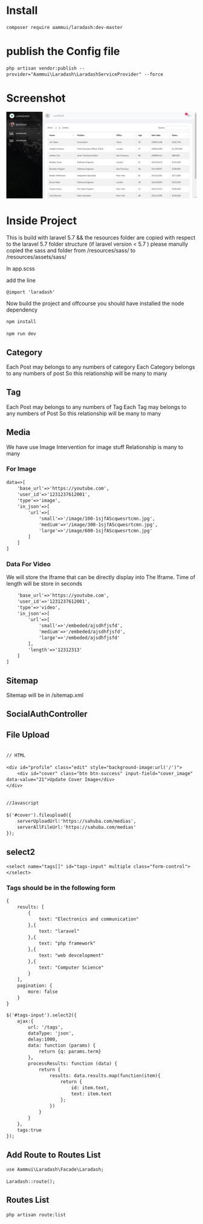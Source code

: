# Install 

```
composer require aammui/laradash:dev-master
```

# publish the Config file
```
php artisan vendor:publish --provider="Aammui\Laradash\LaradashServiceProvider" --force
```

# Screenshot
![ScreenShot](https://raw.githubusercontent.com/bedus-creation/laradash/master/docs/screenshot.png)

# Inside Project

This is build with laravel 5.7 && the resources folder are copied with respect to the laravel 5.7 folder structure (if laravel version < 5.7 ) please manully copied the sass and folder from /resources/sass/ to /resources/assets/sass/

In app.scss

add the line 

```
@import 'laradash' 

```

Now build the project and offcourse you should have installed the node dependency 

```
npm install

npm run dev

```

## Category

Each Post may belongs to any numbers of category
Each Category belongs to any numbers of post
So this relationship will be many to many

## Tag

Each Post may belongs to any numbers of Tag
Each Tag may belongs to any numbers of Post
So this relationship will be many to many


## Media

We have use Image Intervention for image stuff
Relationship is many to many

### For Image

```
data=>[
    'base_url'=>'https://youtube.com',
    'user_id'=>'1231237612001',
    'type'=>'image',
    'in_json'=>[
        'url'=>[
            'small'=>'/image/100-1sjfAScqwesrtcmn.jpg',
            'medium'=>'/image/300-1sjfAScqwesrtcmn.jpg',
            'large'=>'/image/600-1sjfAScqwesrtcmn.jpg'
        ]
    ]
]
```

### Data For Video

We will store the Iframe that can be directly display into
The Iframe.
Time of length will be store in seconds

```data=>[
    'base_url'=>'https://youtube.com',
    'user_id'=>'1231237612001',
    'type'=>'video',
    'in_json'=>[
        'url'=>[
            'small'=>'/embeded/ajsdhfjsfd',
            'medium'=>'/embeded/ajsdhfjsfd',
            'large'=>'/embeded/ajsdhfjsfd'
        ],
        'length'=>'12312313'
    ]
]

```

## Sitemap 

Sitemap will be in /sitemap.xml


## SocialAuthController


## File Upload

```

// HTML

<div id="profile" class="edit" style="background-image:url('/')">
    <div id="cover" class="btn btn-success" input-field="cover_image" data-value="21">Update Cover Image</div>
</div>

```

```

//Javascript

$('#cover').fileupload({
    serverUploadUrl:'https://sahuba.com/medias',
    serverAllFileUrl:'https://sahuba.com/medias'
});

```


## select2

```
<select name="tags[]" id="tags-input" multiple class="form-control"></select>
```

### Tags should be in the following form

```
{
    results: [
        {
            text: "Electronics and communication"
        },{
            text: "laravel"
        },{
            text: "php framework"
        },{
            text: "web devcelopment"
        },{
            text: "Computer Science"
        }
    ],
    pagination: {
        more: false
    }
}

```


```
$('#tags-input').select2({
    ajax:{
        url: '/tags',
        dataType: 'json',
        delay:1000,
        data: function (params) {
            return {q: params.term}
        },
        processResults: function (data) {
            return {
                results: data.results.map(function(item){
                    return {
                        id: item.text,
                        text: item.text
                    };
                })
            }
        }
    },
    tags:true
});
```

## Add Route to Routes List
```
use Aammui\Laradash\Facade\Laradash;

Laradash::route();
```

## Routes List
```
php artisan route:list
```
